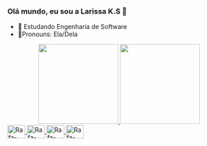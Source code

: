 ### Olá mundo, eu sou a Larissa K.S 👋

- 🔭 Estudando Engenharia de Software
- 💜Pronouns: Ela/Dela

<div align="center">
  <a href="https://github.com/Larissaz7">
  <img height="180em" src="https://github-readme-stats.vercel.app/api?username=Larissaz7&show_icons=true&theme=synthwave&include_all_commits=true&count_private=true"/>
  <img height="180em" src="https://github-readme-stats.vercel.app/api/top-langs/?username=Larissaz7&layout=compact&langs_count=7&theme=synthwave"/>
</div>

                
   <img align="center" alt="Rafa-Python" height="30" width="40" src="https://cdn.jsdelivr.net/gh/devicons/devicon/icons/c/c-original.svg" />  
    
   <img align="center" alt="Rafa-Python" height="30" width="40" src="https://cdn.jsdelivr.net/gh/devicons/devicon/icons/java/java-original.svg" />
    
   <img align="center" alt="Rafa-Python" height="30" width="40" src="https://cdn.jsdelivr.net/gh/devicons/devicon/icons/postgresql/postgresql-original.svg" />
 
   <img align="center" alt="Rafa-Python" height="30" width="40" src="https://cdn.jsdelivr.net/gh/devicons/devicon/icons/html5/html5-original.svg" />        

